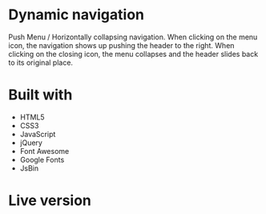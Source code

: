 # Dynamic navigation
Push Menu / Horizontally collapsing navigation. When clicking on the menu icon, the navigation shows up pushing the header to the right. When clicking on the closing icon, the menu collapses and the header slides back to its original place. 
# Built with
- HTML5
- CSS3
- JavaScript
- jQuery
- Font Awesome
- Google Fonts
- JsBin
# Live version

